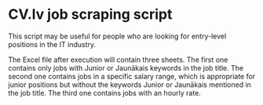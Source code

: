 # CV.lv job scraping script
This script may be useful for people who are looking for entry-level positions in the IT industry.

The Excel file after execution will contain three sheets.
The first one contains only jobs with Junior or Jaunākais keywords in the job title.
The second one contains jobs in a specific salary range, which is appropriate for junior positions but without the keywords Junior or Jaunākais mentioned in the job title.
The third one contains jobs with an hourly rate.
